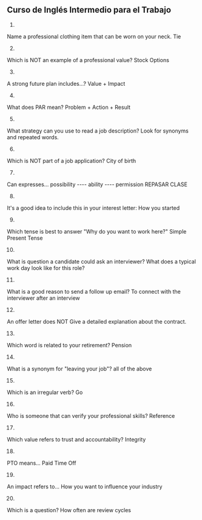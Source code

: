 ## Curso de Inglés Intermedio para el Trabajo

1.
Name a professional clothing item that can be worn on your neck.
Tie

2.
Which is NOT an example of a professional value?
Stock Options

3.
A strong future plan includes...?
Value + Impact

4.
What does PAR mean?
Problem + Action + Result

5.
What strategy can you use to read a job description?
Look for synonyms and repeated words.

6.
Which is NOT part of a job application?
City of birth

7.
Can expresses...
possibility  ---- ability  ---- permission
REPASAR CLASE

8.
It's a good idea to include this in your interest letter:
How you started

9.
Which tense is best to answer "Why do you want to work here?"
Simple Present Tense

10.
What is question a candidate could ask an interviewer?
What does a typical work day look like for this role?

11.
What is a good reason to send a follow up email?
To connect with the interviewer after an interview

12.
An offer letter does NOT
Give a detailed explanation about the contract.

13.
Which word is related to your retirement?
Pension

14.
What is a synonym for "leaving your job"?
all of the above

15.
Which is an irregular verb?
Go

16.
Who is someone that can verify your professional skills?
Reference

17.
Which value refers to trust and accountability?
Integrity

18.
PTO means...
Paid Time Off

19.
An impact refers to...
How you want to influence your industry

20.
Which is a question?
How often are review cycles
